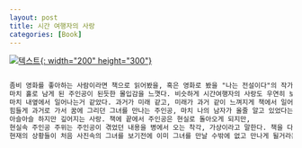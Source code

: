 ```yaml
---
layout: post
title: 시간 여행자의 사랑
categories: [Book]
---
```


[![텍스트](http://image.yes24.com/momo/TopCate66/MidCate06/6558321.jpg){: width="200" height="300"}](http://www.yes24.com/Product/Goods/3076420?scode=032&OzSrank=1)

```markdown

좀비 영화를 좋아하는 사람이라면 책으로 읽어봤을, 혹은 영화로 봤을 "나는 전설이다"의 작가가 쓴 판타지와 로맨스가 절묘하게 결합된 책이다. 나는 전설이다를 읽었을때 나는 
마치 홀로 남게 된 주인공이 된듯한 몰입감을 느꼇다. 비슷하게 시간여행자의 사랑도 우연히 보게된 사진속의 여배우를 사랑한 주인공의 안타까움과 초현실적인 내용과 기적이 
마치 내옆에서 일어나는거 같았다. 과거가 미래 같고, 미래가 과거 같이 느껴지게 책에서 일어나는 내용들은 절묘하게 시간에서 내용을 이어 나간다.
힘들게 과거로 가서 꿈에 그리던 그녀를 만나는 주인공, 마치 나의 남자가 올줄 알고 있었다는듯이 정해진 장소에서 남자를 기다리는 그녀. 정해져 있었던것 같은 첫 만남. 
아슬아슬 하지만 깊어지는 사랑. 책에 끝에서 주인공은 현실로 돌아오게 되지만,
현실속 주인공 주위는 주인공이 겪었던 내용을 병에서 오는 착각, 가상이라고 말한다. 책을 다 읽고 나면 주인공 그녀의 일대기, 주인공의 과거에서 만났던 나이 많은 그녀. 과거,
현재의 상황들이 처음 사진속의 그녀를 보기전에 이미 그녀를 만날 수밖에 없고 만나게 될거라는것을 말해준거 같다.
```